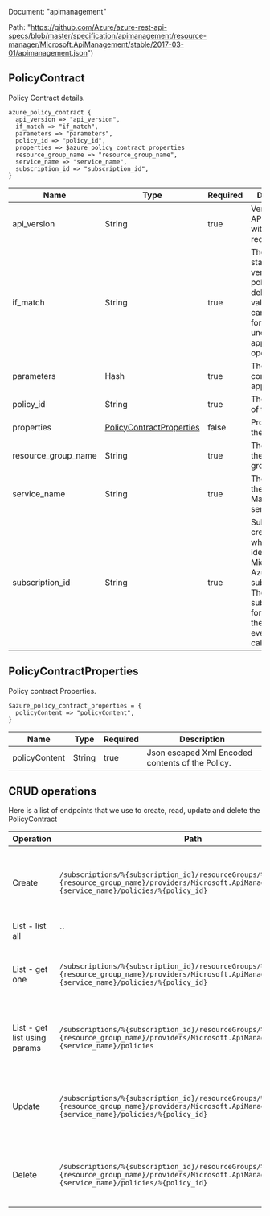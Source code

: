 Document: "apimanagement"


Path: "https://github.com/Azure/azure-rest-api-specs/blob/master/specification/apimanagement/resource-manager/Microsoft.ApiManagement/stable/2017-03-01/apimanagement.json")

## PolicyContract

Policy Contract details.

```puppet
azure_policy_contract {
  api_version => "api_version",
  if_match => "if_match",
  parameters => "parameters",
  policy_id => "policy_id",
  properties => $azure_policy_contract_properties
  resource_group_name => "resource_group_name",
  service_name => "service_name",
  subscription_id => "subscription_id",
}
```

| Name        | Type           | Required       | Description       |
| ------------- | ------------- | ------------- | ------------- |
|api_version | String | true | Version of the API to be used with the client request. |
|if_match | String | true | The entity state (Etag) version of the policy to be deleted. A value of '*' can be used for If-Match to unconditionally apply the operation. |
|parameters | Hash | true | The policy contents to apply. |
|policy_id | String | true | The identifier of the Policy. |
|properties | [PolicyContractProperties](#policycontractproperties) | false | Properties of the Policy. |
|resource_group_name | String | true | The name of the resource group. |
|service_name | String | true | The name of the API Management service. |
|subscription_id | String | true | Subscription credentials which uniquely identify Microsoft Azure subscription. The subscription ID forms part of the URI for every service call. |
        
## PolicyContractProperties

Policy contract Properties.

```puppet
$azure_policy_contract_properties = {
  policyContent => "policyContent",
}
```

| Name        | Type           | Required       | Description       |
| ------------- | ------------- | ------------- | ------------- |
|policyContent | String | true | Json escaped Xml Encoded contents of the Policy. |



## CRUD operations

Here is a list of endpoints that we use to create, read, update and delete the PolicyContract

| Operation | Path | Verb | Description | OperationID |
| ------------- | ------------- | ------------- | ------------- | ------------- |
|Create|`/subscriptions/%{subscription_id}/resourceGroups/%{resource_group_name}/providers/Microsoft.ApiManagement/service/%{service_name}/policies/%{policy_id}`|Put|Creates or updates the global policy configuration of the Api Management service.|Policy_CreateOrUpdate|
|List - list all|``||||
|List - get one|`/subscriptions/%{subscription_id}/resourceGroups/%{resource_group_name}/providers/Microsoft.ApiManagement/service/%{service_name}/policies/%{policy_id}`|Get|Get the Global policy definition of the Api Management service.|Policy_Get|
|List - get list using params|`/subscriptions/%{subscription_id}/resourceGroups/%{resource_group_name}/providers/Microsoft.ApiManagement/service/%{service_name}/policies`|Get|Lists all the Global Policy definitions of the Api Management service.|Policy_ListByService|
|Update|`/subscriptions/%{subscription_id}/resourceGroups/%{resource_group_name}/providers/Microsoft.ApiManagement/service/%{service_name}/policies/%{policy_id}`|Put|Creates or updates the global policy configuration of the Api Management service.|Policy_CreateOrUpdate|
|Delete|`/subscriptions/%{subscription_id}/resourceGroups/%{resource_group_name}/providers/Microsoft.ApiManagement/service/%{service_name}/policies/%{policy_id}`|Delete|Deletes the global policy configuration of the Api Management Service.|Policy_Delete|
